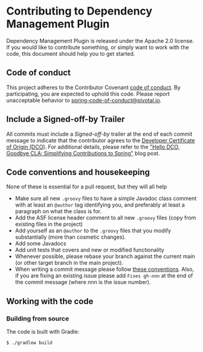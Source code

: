 # Contributing to Dependency Management Plugin

Dependency Management Plugin is released under the Apache 2.0 license. If you would like
to contribute something, or simply want to work with the code, this document should help
you to get started.

## Code of conduct

This project adheres to the Contributor Covenant [code of conduct][1]. By participating,
you are expected to uphold this code. Please report unacceptable behavior to
spring-code-of-conduct@pivotal.io.

## Include a Signed-off-by Trailer

All commits must include a _Signed-off-by_ trailer at the end of each commit message to
indicate that the contributor agrees to the [Developer Certificate of Origin (DCO)][2].
For additional details, please refer to the ["Hello DCO, Goodbye CLA: Simplifying
Contributions to Spring"][3] blog post.

## Code conventions and housekeeping

None of these is essential for a pull request, but they will all help

- Make sure all new `.groovy` files to have a simple Javadoc class comment with at least an
  `@author` tag identifying you, and preferably at least a paragraph on what the class is
  for.
- Add the ASF license header comment to all new `.groovy` files (copy from existing files
  in the project)
- Add yourself as an `@author` to the `.groovy` files that you modify substantially (more
  than cosmetic changes).
- Add some Javadocs
- Add unit tests that covers and new or modified functionality
- Whenever possible, please rebase your branch against the current main (or other
  target branch in the main project).
- When writing a commit message please follow [these conventions][4]. Also, if you are
  fixing an existing issue please add `Fixes gh-nnn` at the end of the commit message
  (where nnn is the issue number).

## Working with the code

### Building from source

The code is built with Gradle:

```
$ ./gradlew build
```

[1]: CODE_OF_CONDUCT.md
[2]: https://en.wikipedia.org/wiki/Developer_Certificate_of_Origin
[3]: https://spring.io/blog/2025/01/06/hello-dco-goodbye-cla-simplifying-contributions-to-spring
[4]: https://tbaggery.com/2008/04/19/a-note-about-git-commit-messages.html

